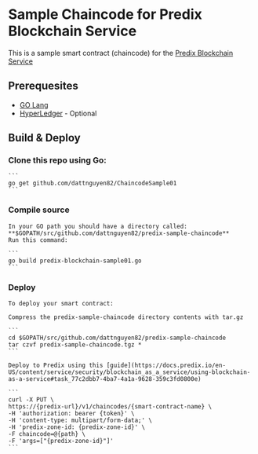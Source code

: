 # Sample Chaincode for Predix Blockchain Service
This is a sample smart contract (chaincode) for the [Predix Blockchain Service](https://docs.predix.io/en-US/content/service/security/blockchain_as_a_service/)


## Prerequesites

* [GO Lang](https://golang.org/)
* [HyperLedger](http://hyperledger-fabric.readthedocs.io/en/release-1.0/getting_started.html#install-prerequisites) - Optional

## Build & Deploy

### Clone this repo using Go:

	```
	go get github.com/dattnguyen82/ChaincodeSample01
	```

### Compile source

    In your GO path you should have a directory called:  **$GOPATH/src/github.com/dattnguyen82/predix-sample-chaincode**
    Run this command:

	```
	go build predix-blockchain-sample01.go
	```

### Deploy

    To deploy your smart contract:

    Compress the predix-sample-chaincode directory contents with tar.gz

	```
	cd $GOPATH/src/github.com/dattnguyen82/predix-sample-chaincode
	tar czvf predix-sample-chaincode.tgz *
	```

	Deploy to Predix using this [guide](https://docs.predix.io/en-US/content/service/security/blockchain_as_a_service/using-blockchain-as-a-service#task_77c2dbb7-4ba7-4a1a-9628-359c3fd0800e)

    ```
    curl -X PUT \
    https://{predix-url}/v1/chaincodes/{smart-contract-name} \
    -H 'authorization: bearer {token}' \
    -H 'content-type: multipart/form-data;' \
    -H 'predix-zone-id: {predix-zone-id}' \
    -F chaincode=@{path} \
    -F 'args=["{predix-zone-id}"]'
    ```